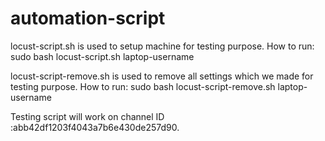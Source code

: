 # automation-script
locust-script.sh is used to setup machine for testing purpose.
How to run:
sudo bash locust-script.sh laptop-username

locust-script-remove.sh is used to remove all settings which we made for testing purpose.
How to run:
sudo bash locust-script-remove.sh laptop-username

Testing script will work on channel ID :abb42df1203f4043a7b6e430de257d90.
